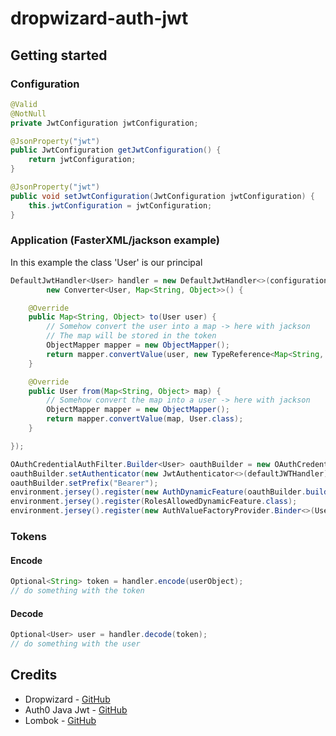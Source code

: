 # dropwizard-auth-jwt

## Getting started
### Configuration
```java
@Valid
@NotNull
private JwtConfiguration jwtConfiguration;

@JsonProperty("jwt")
public JwtConfiguration getJwtConfiguration() {
    return jwtConfiguration;
}

@JsonProperty("jwt")
public void setJwtConfiguration(JwtConfiguration jwtConfiguration) {
    this.jwtConfiguration = jwtConfiguration;
}
```
### Application (FasterXML/jackson example)
In this example the class 'User' is our principal
```java
DefaultJwtHandler<User> handler = new DefaultJwtHandler<>(configuration.getJwtConfiguration(), 
        new Converter<User, Map<String, Object>>() {

    @Override
    public Map<String, Object> to(User user) {
        // Somehow convert the user into a map -> here with jackson
        // The map will be stored in the token
        ObjectMapper mapper = new ObjectMapper();
        return mapper.convertValue(user, new TypeReference<Map<String, Object>>() {});
    }

    @Override
    public User from(Map<String, Object> map) {
        // Somehow convert the map into a user -> here with jackson
        ObjectMapper mapper = new ObjectMapper();
        return mapper.convertValue(map, User.class);
    }

});

OAuthCredentialAuthFilter.Builder<User> oauthBuilder = new OAuthCredentialAuthFilter.Builder<>();
oauthBuilder.setAuthenticator(new JwtAuthenticator<>(defaultJWTHandler));
oauthBuilder.setPrefix("Bearer");
environment.jersey().register(new AuthDynamicFeature(oauthBuilder.buildAuthFilter()));
environment.jersey().register(RolesAllowedDynamicFeature.class);
environment.jersey().register(new AuthValueFactoryProvider.Binder<>(User.class));
```
### Tokens
#### Encode
```java
Optional<String> token = handler.encode(userObject);
// do something with the token
```
#### Decode
```java
Optional<User> user = handler.decode(token);
// do something with the user
```
## Credits
*   Dropwizard - [GitHub](https://github.com/dropwizard/dropwizard)
*   Auth0 Java Jwt - [GitHub](https://github.com/auth0/java-jwt)
*   Lombok - [GitHub](https://github.com/rzwitserloot/lombok)
